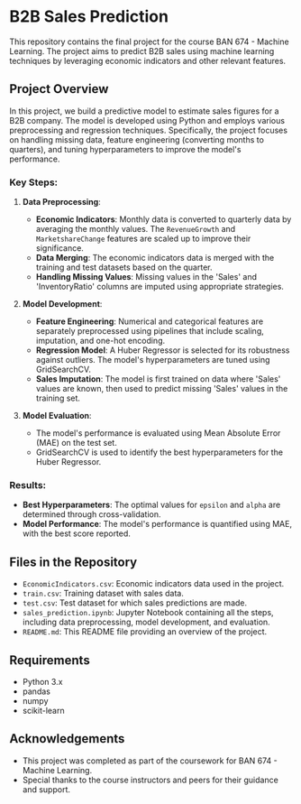# B2B Sales Prediction

This repository contains the final project for the course BAN 674 - Machine Learning. The project aims to predict B2B sales using machine learning techniques by leveraging economic indicators and other relevant features.

## Project Overview

In this project, we build a predictive model to estimate sales figures for a B2B company. The model is developed using Python and employs various preprocessing and regression techniques. Specifically, the project focuses on handling missing data, feature engineering (converting months to quarters), and tuning hyperparameters to improve the model's performance.

### Key Steps:

1. **Data Preprocessing**:
    - **Economic Indicators**: Monthly data is converted to quarterly data by averaging the monthly values. The `RevenueGrowth` and `MarketshareChange` features are scaled up to improve their significance.
    - **Data Merging**: The economic indicators data is merged with the training and test datasets based on the quarter.
    - **Handling Missing Values**: Missing values in the 'Sales' and 'InventoryRatio' columns are imputed using appropriate strategies.

2. **Model Development**:
    - **Feature Engineering**: Numerical and categorical features are separately preprocessed using pipelines that include scaling, imputation, and one-hot encoding.
    - **Regression Model**: A Huber Regressor is selected for its robustness against outliers. The model's hyperparameters are tuned using GridSearchCV.
    - **Sales Imputation**: The model is first trained on data where 'Sales' values are known, then used to predict missing 'Sales' values in the training set.

3. **Model Evaluation**:
    - The model's performance is evaluated using Mean Absolute Error (MAE) on the test set.
    - GridSearchCV is used to identify the best hyperparameters for the Huber Regressor.

### Results:

- **Best Hyperparameters**: The optimal values for `epsilon` and `alpha` are determined through cross-validation.
- **Model Performance**: The model's performance is quantified using MAE, with the best score reported.

## Files in the Repository

- `EconomicIndicators.csv`: Economic indicators data used in the project.
- `train.csv`: Training dataset with sales data.
- `test.csv`: Test dataset for which sales predictions are made.
- `sales_prediction.ipynb`: Jupyter Notebook containing all the steps, including data preprocessing, model development, and evaluation.
- `README.md`: This README file providing an overview of the project.


## Requirements

- Python 3.x
- pandas
- numpy
- scikit-learn

## Acknowledgements

- This project was completed as part of the coursework for BAN 674 - Machine Learning.
- Special thanks to the course instructors and peers for their guidance and support.

